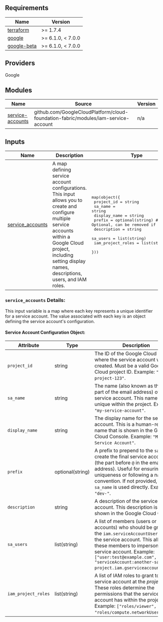 ## Requirements

| Name | Version |
|------|---------|
| [terraform](#requirement_terraform) | >= 1.7.4 |
| [google](#requirement_google) | >= 6.1.0, < 7.0.0 |
| [google-beta](#requirement_google-beta) | >= 6.1.0, < 7.0.0 |

## Providers

Google

## Modules

| Name | Source | Version |
|------|--------|---------|
| [service-accounts](main.tf#L1) | github.com/GoogleCloudPlatform/cloud-foundation-fabric/modules/iam-service-account | n/a |

## Inputs

| Name | Description | Type | Default | Required |
|------|-------------|------|---------|:--------:|
| [service\_accounts](#input_service_accounts) | A map defining service account configurations. This input allows you to create and configure multiple service accounts within a Google Cloud project, including setting display names, descriptions, users, and IAM roles. | <pre>map(object({<br/>    project_id        = string<br/>    sa_name           = string<br/>    display_name      = string<br/>    prefix            = optional(string) # Optional, can be removed if not needed<br/>    description       = string<br/>    sa_users          = list(string)<br/>    iam_project_roles = list(string)<br/>  }))</pre> | `null` | yes |

<a name="input_service_accounts"></a>

### `service_accounts` Details:

This input variable is a map where each key represents a unique identifier for a service account. The value associated with each key is an object defining the service account's configuration.

#### Service Account Configuration Object:

| Attribute             | Type                        | Description                                                                                                                                                                | Required | Default |
|-----------------------|-----------------------------|----------------------------------------------------------------------------------------------------------------------------------------------------------------------------|----------|---------|
| `project_id`          | string                      | The ID of the Google Cloud project where the service account will be created. Must be a valid Google Cloud project ID. Example: `"my-project-123"`.                       | Yes      |         |
| `sa_name`             | string                      | The name (also known as the local part of the email address) of the service account. This name must be unique within the project. Example: `"my-service-account"`.        | Yes      |         |
| `display_name`        | string                      | The display name for the service account. This is a human-readable name that is shown in the Google Cloud Console. Example: `"My Service Account"`.                             | Yes      |         |
| `prefix`              | optional(string)            | A prefix to prepend to the `sa_name` to create the final service account ID (the part before `@` in the email address). Useful for ensuring uniqueness or following a naming convention. If not provided, the `sa_name` is used directly. Example: `"dev-"`.     | No       |         |
| `description`         | string                      | A description of the service account. This description is also shown in the Google Cloud Console.                                                                           | Yes      |         |
| `sa_users`            | list(string)                | A list of members (users or service accounts) who should be granted the `iam.serviceAccountUser` role on the service account. This allows these members to impersonate the service account. Example: `["user:test@example.com", "serviceAccount:another-sa@my-project.iam.gserviceaccount.com"]`. | Yes      |         |
| `iam_project_roles`   | list(string)                | A list of IAM roles to grant to the service account at the *project* level. These roles determine the permissions that the service account has within the project. Example: `["roles/viewer", "roles/compute.networkUser"]`.                     | Yes      |         |
